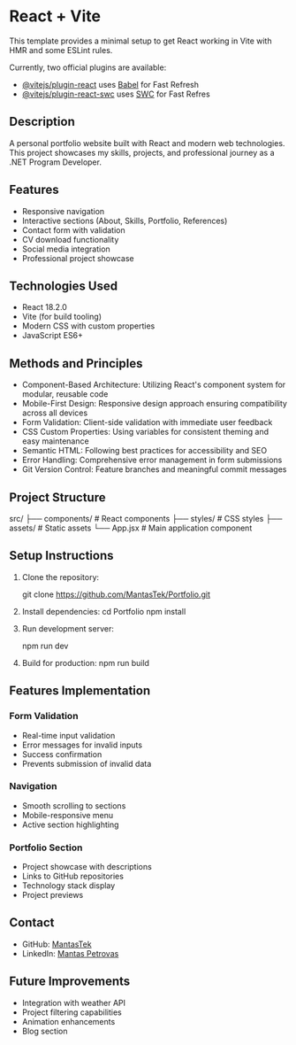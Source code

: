 # React + Vite

This template provides a minimal setup to get React working in Vite with HMR and some ESLint rules.

Currently, two official plugins are available:

- [@vitejs/plugin-react](https://github.com/vitejs/vite-plugin-react/blob/main/packages/plugin-react/README.md) uses [Babel](https://babeljs.io/) for Fast Refresh
- [@vitejs/plugin-react-swc](https://github.com/vitejs/vite-plugin-react-swc) uses [SWC](https://swc.rs/) for Fast Refres

## Description

A personal portfolio website built with React and modern web technologies. This project showcases my skills, projects, and professional journey as a .NET Program Developer.

## Features

- Responsive navigation
- Interactive sections (About, Skills, Portfolio, References)
- Contact form with validation
- CV download functionality
- Social media integration
- Professional project showcase

## Technologies Used

- React 18.2.0
- Vite (for build tooling)
- Modern CSS with custom properties
- JavaScript ES6+

## Methods and Principles

- Component-Based Architecture: Utilizing React's component system for modular, reusable code
- Mobile-First Design: Responsive design approach ensuring compatibility across all devices
- Form Validation: Client-side validation with immediate user feedback
- CSS Custom Properties: Using variables for consistent theming and easy maintenance
- Semantic HTML: Following best practices for accessibility and SEO
- Error Handling: Comprehensive error management in form submissions
- Git Version Control: Feature branches and meaningful commit messages

## Project Structure

src/
├── components/     # React components
├── styles/        # CSS styles
├── assets/        # Static assets
└── App.jsx        # Main application component

## Setup Instructions

1. Clone the repository:

   git clone https://github.com/MantasTek/Portfolio.git

2. Install dependencies:
   cd Portfolio
   npm install

3. Run development server:

   npm run dev

4. Build for production:
   npm run build

## Features Implementation

### Form Validation

- Real-time input validation
- Error messages for invalid inputs
- Success confirmation
- Prevents submission of invalid data

### Navigation

- Smooth scrolling to sections
- Mobile-responsive menu
- Active section highlighting

### Portfolio Section

- Project showcase with descriptions
- Links to GitHub repositories
- Technology stack display
- Project previews

## Contact

- GitHub: [MantasTek](https://github.com/MantasTek)
- LinkedIn: [Mantas Petrovas](https://www.linkedin.com/in/mantas-petrovas-4260a4a7/)

## Future Improvements

- Integration with weather API
- Project filtering capabilities
- Animation enhancements
- Blog section
